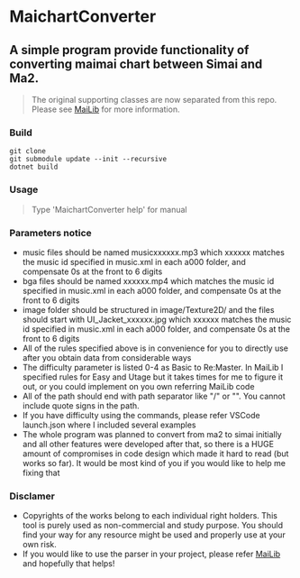 # MaichartConverter

## A simple program provide functionality of converting maimai chart between Simai and Ma2.
> The original supporting classes are now separated from this repo. Please see [MaiLib](https://github.com/Neskol/MaiLib) for more information.

### Build
    git clone
    git submodule update --init --recursive
    dotnet build
### Usage
> Type 'MaichartConverter help' for manual

### Parameters notice
- music files should be named musicxxxxxx.mp3 which xxxxxx matches the music id specified in music.xml in each a000 folder, and compensate 0s at the front to 6 digits
- bga files should be named xxxxxx.mp4 which matches the music id specified in music.xml in each a000 folder, and compensate 0s at the front to 6 digits
- image folder should be structured in image/Texture2D/ and the files should start with UI_Jacket_xxxxxx.jpg which xxxxxx matches the music id specified in music.xml in each a000 folder, and compensate 0s at the front to 6 digits
- All of the rules specified above is in convenience for you to directly use after you obtain data from considerable ways
- The difficulty parameter is listed 0-4 as Basic to Re:Master. In MaiLib I specified rules for Easy and Utage but it takes times for me to figure it out, or you could implement on you own referring MaiLib code
- All of the path should end with path separator like "/" or "\". You cannot include quote signs in the path.
- If you have difficulty using the commands, please refer VSCode launch.json where I included several examples
- The whole program was planned to convert from ma2 to simai initially and all other features were developed after that, so there is a HUGE amount of compromises in code design which made it hard to read (but works so far). It would be most kind of you if you would like to help me fixing that

### Disclamer
- Copyrights of the works belong to each individual right holders. This tool is purely used as non-commercial and study purpose. You should find your way for any resource might be used and properly use at your own risk.
- If you would like to use the parser in your project, please refer [MaiLib](https://github.com/Neskol/MaiLib) and hopefully that helps!
